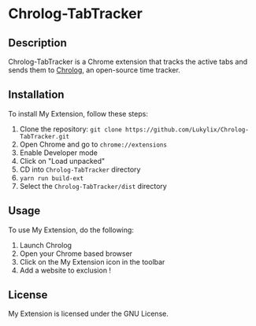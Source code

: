# Chrolog-TabTracker

## Description

Chrolog-TabTracker is a Chrome extension that tracks the active tabs and sends them to [Chrolog](https://github.com/Lukylix/Chrolog), an open-source time tracker.

## Installation

To install My Extension, follow these steps:

1. Clone the repository: `git clone https://github.com/Lukylix/Chrolog-TabTracker.git`
2. Open Chrome and go to `chrome://extensions`
3. Enable Developer mode
4. Click on "Load unpacked"
5. CD into `Chrolog-TabTracker` directory
6. `yarn run build-ext`
7. Select the `Chrolog-TabTracker/dist` directory

## Usage

To use My Extension, do the following:

1. Launch Chrolog
2. Open your Chrome based browser
3. Click on the My Extension icon in the toolbar
4. Add a website to exclusion !

## License

My Extension is licensed under the GNU License.
